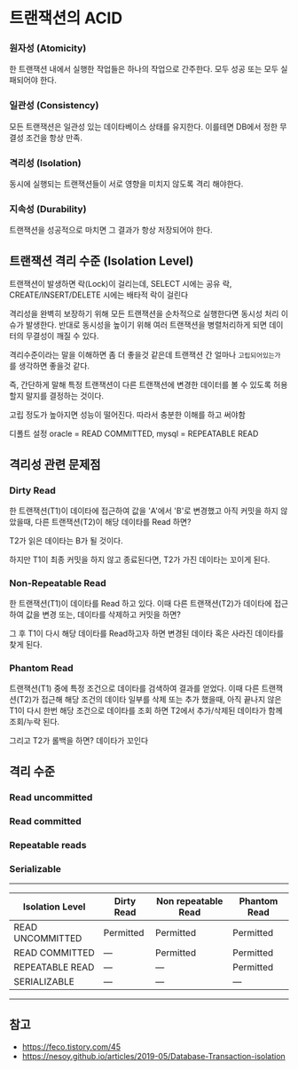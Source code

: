 # 트랜잭션의 ACID

### 원자성 (Atomicity)
한 트랜잭션 내에서 실행한 작업들은 하나의 작업으로 간주한다. 모두 성공 또는 모두 실패되어야 한다. 

### 일관성 (Consistency) 
모든 트랜잭션은 일관성 있는 데이타베이스 상태를 유지한다. 이를테면 DB에서 정한 무결성 조건을 항상 만족.

### 격리성 (Isolation)
동시에 실행되는 트랜잭션들이 서로 영향을 미치지 않도록 격리 해야한다.

### 지속성 (Durability)
트랜잭션을 성공적으로 마치면 그 결과가 항상 저장되어야 한다.


## 트랜잭션 격리 수준 (Isolation Level)
트랜잭션이 발생하면 락(Lock)이 걸리는데, 
SELECT 시에는 공유 락, CREATE/INSERT/DELETE 시에는 배타적 락이 걸린다


격리성을 완벽히 보장하기 위해 모든 트랜잭션을 순차적으로 실행한다면 동시성 처리 이슈가 발생한다. 
반대로 동시성을 높이기 위해 여러 트랜잭션을 병렬처리하게 되면 데이터의 무결성이 깨질 수 있다.

격리수준이라는 말을 이해하면 좀 더 좋을것 같은데
트랜잭션 간 얼마나 `고립되어있는가` 를 생각하면 좋을것 같다. 

즉, 간단하게 말해 특정 트랜잭션이 다른 트랜잭션에 변경한 데이터를 볼 수 있도록 허용할지 말지를 결정하는 것이다.

고립 정도가 높아지면 성능이 떨어진다.
따라서 충분한 이해를 하고 써야함

디폴트 설정
oracle = READ COMMITTED, mysql = REPEATABLE READ

## 격리성 관련 문제점
### Dirty Read 
한 트랜잭션(T1)이 데이타에 접근하여 값을 'A'에서 'B'로 변경했고 아직 커밋을 하지 않았을때, 
다른 트랜잭션(T2)이 해당 데이타를 Read 하면?

T2가 읽은 데이타는 B가 될 것이다. 

하지만 T1이 최종 커밋을 하지 않고 종료된다면, T2가 가진 데이타는 꼬이게 된다.

### Non-Repeatable Read
한 트랜잭션(T1)이 데이타를 Read 하고 있다. 
이때 다른 트랜잭션(T2)가 데이타에 접근하여 값을 변경 또는, 데이타를 삭제하고 커밋을 하면?

그 후 T1이 다시 해당 데이타를 Read하고자 하면 변경된 데이타 혹은 사라진 데이타를 찾게 된다.

### Phantom Read
트랜잭션(T1) 중에 특정 조건으로 데이타를 검색하여 결과를 얻었다. 
이때 다른 트랜잭션(T2)가 접근해 해당 조건의 데이타 일부를 삭제 또는 추가 했을때, 
아직 끝나지 않은 T1이 다시 한번 해당 조건으로 데이타를 조회 하면 T2에서 추가/삭제된 데이타가 함께 조회/누락 된다. 

그리고 T2가 롤백을 하면? 데이타가 꼬인다

## 격리 수준 

### Read uncommitted
### Read committed
### Repeatable reads
### Serializable


------------
| Isolation Level	| Dirty Read	| Non repeatable Read | Phantom Read |
| --- | ----| ------| ------ |
| READ UNCOMMITTED	| Permitted	| Permitted | Permitted |
| READ COMMITTED	| — | Permitted	| Permitted |
| REPEATABLE READ	| — | — | Permitted |
| SERIALIZABLE | — | — | — |
------------

## 참고
* https://feco.tistory.com/45
* https://nesoy.github.io/articles/2019-05/Database-Transaction-isolation
